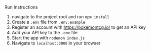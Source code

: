 Run Instructions
1) navigate to the project root and run `npm install`
2) Create a `.env` file from `.env.example`
3) Register an account with https://pokemontcg.io/ to get an API key
4) Add your API key to the `.env` file
5) Start the app with `nodemon index.js`
6) Navigate to `localhost:3000` in your browser
